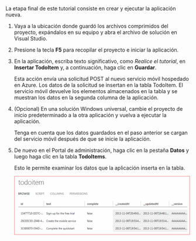 
La etapa final de este tutorial consiste en crear y ejecutar la aplicación nueva.

1. Vaya a la ubicación donde guardó los archivos comprimidos del proyecto, expándalos en su equipo y abra el archivo de solución en Visual Studio.

2. Presione la tecla **F5** para recopilar el proyecto e iniciar la aplicación.

3. En la aplicación, escriba texto significativo, como *Realice el tutorial*, en **Insertar TodoItem** y, a continuación, haga clic en **Guardar**.

   	Esta acción envía una solicitud POST al nuevo servicio móvil hospedado en Azure. Los datos de la solicitud se insertan en la tabla TodoItem. El servicio móvil devuelve los elementos almacenados en la tabla y se muestran los datos en la segunda columna de la aplicación.

4. (Opcional) En una solución Windows universal, cambie el proyecto de inicio predeterminado a la otra aplicación y vuelva a ejecutar la aplicación.

	Tenga en cuenta que los datos guardados en el paso anterior se cargan del servicio móvil después de que se inicie la aplicación.
 
4. De nuevo en el Portal de administración, haga clic en la pestaña **Datos** y luego haga clic en la tabla **TodoItems**.

   	Esto le permite examinar los datos que la aplicación inserta en la tabla.

   	![](./media/mobile-services-javascript-backend-run-app/mobile-data-browse.png)

<!---HONumber=August15_HO6-->